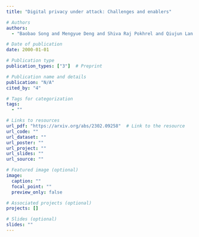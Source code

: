 ```yaml
---
title: "Digital privacy under attack: Challenges and enablers"

# Authors
authors:
  - "Baobao Song and Mengyue Deng and Shiva Raj Pokhrel and Qiujun Lan and Robin Doss and Gang Li"

# Date of publication
date: 2000-01-01

# Publication type
publication_types: ["3"]  # Preprint

# Publication name and details
publication: "N/A"
cited_by: "4"

# Tags for categorization
tags:
  - ""

# Links to resources
url_pdf: "https://arxiv.org/abs/2302.09258"  # Link to the resource
url_code: ""
url_dataset: ""
url_poster: ""
url_project: ""
url_slides: ""
url_source: ""

# Featured image (optional)
image:
  caption: ""
  focal_point: ""
  preview_only: false

# Associated projects (optional)
projects: []

# Slides (optional)
slides: ""
---
```

